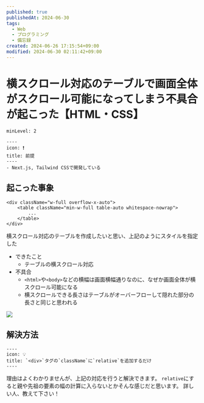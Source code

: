 ```yaml
---
published: true
publishedAt: 2024-06-30
tags:
  - Web
  - プログラミング
  - 備忘録
created: 2024-06-26 17:15:54+09:00
modified: 2024-06-30 02:11:42+09:00
---
```


# 横スクロール対応のテーブルで画面全体がスクロール可能になってしまう不具合が起こった【HTML・CSS】

```table-of-contents
minLevel: 2
```

```callout
----
icon: ❗
title: 前提
----
- Next.js, Tailwind CSSで開発している
```

## 起こった事象

```tsx
<div className="w-full overflow-x-auto">
    <table className="min-w-full table-auto whitespace-nowrap">
        ...
    </table>
</div>
```

横スクロール対応のテーブルを作成したいと思い、上記のようにスタイルを指定した

- できたこと
    - テーブルの横スクロール対応
- 不具合
    - `<html>`や`<body>`などの横幅は画面横幅通りなのに、なぜか画面全体が横スクロール可能になる
    - 横スクロールできる長さはテーブルがオーバーフローして隠れた部分の長さと同じと思われる

![](スクリーンショット%202024-06-30%202.01.32.png)

## 解決方法

```callout
----
icon: 💡
title: `<div>`タグの`className`に`relative`を追加するだけ
----
```

理由はよくわかりませんが、上記の対応を行うと解決できます。
`relative`にすると親や先祖の要素の幅の計算に入らないとかそんな感じだと思います。
詳しい人、教えて下さい！
